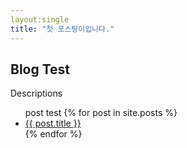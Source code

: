 ```yaml
---
layout:single
title: "첫 포스팅이입니다."
---
```


## Blog Test

Descriptions

<ul>
    post test
    {% for post in site.posts %}
        <li>
        <a href="{{ post.url }}">{{ post.title }}</a>
        </li>
    {% endfor %}
</ul>
